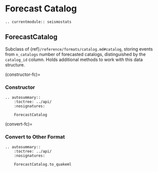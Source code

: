 # Forecast Catalog

```{eval-rst}
.. currentmodule:: seismostats
```

## ForecastCatalog
Subclass of {ref}`/reference/formats/catalog.md#catalog`, storing events from `n_catalogs` number of forecasted catalogs, distinguished by the `catalog_id` column. Holds additional methods to work with this data structure.

(constructor-fc)=
### Constructor

```{eval-rst}
.. autosummary::
    :toctree: ../api/
    :nosignatures:

    ForecastCatalog
```

(convert-fc)=
### Convert to Other Format
    
```{eval-rst}
.. autosummary::
    :toctree: ../api/
    :nosignatures:

    ForecastCatalog.to_quakeml
```